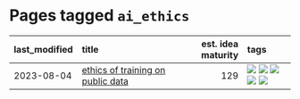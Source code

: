 # Pages tagged `ai_ethics`

|last_modified|title|est. idea maturity|tags
|:---|:---|---:|:---|
|2023-08-04|[ethics of training on public data](../ethics_of_public_data.md)|129|[![](https://img.shields.io/badge/tag-ai_ethics-fde018)](../tags/ai_ethics.md) [![](https://img.shields.io/badge/tag-ethics-d3fceb)](../tags/ethics.md) [![](https://img.shields.io/badge/tag-fair_use-e13c2b)](../tags/fair_use.md) [![](https://img.shields.io/badge/tag-philosophy-32d44f)](../tags/philosophy.md) [![](https://img.shields.io/badge/tag-remix_culture-297b32)](../tags/remix_culture.md)|